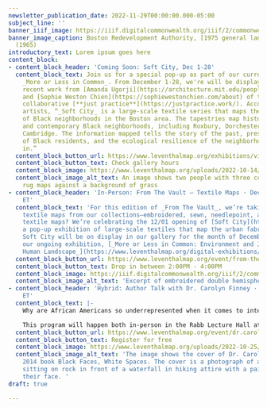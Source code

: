 ```yaml
---
newsletter_publication_date: 2022-11-29T00:00:00.000-05:00
subject_line: ''
banner_iiif_image: https://iiif.digitalcommonwealth.org/iiif/2/commonwealth:bv73fh63t/214,4088,8032,3515/2000,/0/default.jpg
banner_image_caption: Boston Redevelopment Authority, [1975 general land use plan](https://collections.leventhalmap.org/search/commonwealth:6q185466n)
  (1965)
introductory_text: Lorem ipsum goes here
content_block:
- content_block_header: 'Coming Soon: Soft City, Dec 1-28'
  content_block_text: Join us for a special pop-up as part of our current exhibition
    _More or Less in Common_. From December 1-28, we're will be displaying _Soft City_,
    recent work from [Amanda Ugorji](https://architecture.mit.edu/people/amanda-ugorji)
    and [Sophie Weston Chien](https://sophiewestonchien.com/about) of the local design
    collaborative [**just practice**](https://justpractice.work/). According to the
    artists, “_Soft City_ is a large-scale textile series that maps the urban fabric
    of Black neighborhoods in the Boston area. The tapestries map historic (redlined)
    and contemporary Black neighborhoods, including Roxbury, Dorchester, and East
    Cambridge. The information mapped tells the story of the past, present and future
    of Black residents, and the ecological resilience of the neighborhoods they live
    in.”
  content_block_button_url: https://www.leventhalmap.org/exhibitions/visit/
  content_block_button_text: Check gallery hours
  content_block_image: https://www.leventhalmap.org/uploads/2022-10-14/siss4984.jpeg
  content_block_image_alt_text: An image shows two people with three colorful textile
    rug maps against a background of grass
- content_block_header: 'In-Person: From The Vault — Textile Maps · Dec 2, 2:00pm
    ET'
  content_block_text: 'For this edition of _From The Vault_, we’re taking a look at
    textile maps from our collections—embroidered, sewn, needlepoint, and more. Why
    textile maps? We’re celebrating the 12/01 opening of [Soft City](https://justpractice.work/),
    a pop-up exhibition of large-scale textiles that map the urban fabric of Boston.
    Soft City will be on display in our gallery for the month of December to accompany
    our ongoing exhibition, [_More or Less in Common: Environment and Justice in the
    Human Landscape_](https://www.leventhalmap.org/digital-exhibitions/more-or-less-in-common/).'
  content_block_button_url: https://www.leventhalmap.org/event/from-the-vault-2022-12-02/
  content_block_button_text: Drop in between 2:00PM - 4:00PM
  content_block_image: https://iiif.digitalcommonwealth.org/iiif/2/commonwealth:q524n639j/1034,163,4272,4123/2000,/0/default.jpg
  content_block_image_alt_text: 'Excerpt of embroidered double hemisphere map. '
- content_block_header: 'Hybrid: Author Talk with Dr. Carolyn Finney · Dec 3, 2:00pm
    ET'
  content_block_text: |-
    Why are African Americans so underrepresented when it comes to interest in nature, outdoor recreation, and environmentalism? Join storyteller, cultural geographer, and accidental environmentalist [Carolyn Finney, PhD](https://www.authorsoutside.com/carolyn-finney/) for a discussion that moves beyond the discourse of the environmental justice movement to examine how the natural environment has been understood, commodified, and represented by both white and black Americans. Dr. Finney and Boston Public Library President **David Leonard** will discuss Dr. Finney’s book **_Black Faces, White Spaces: Reimagining the Relationship of African Americans to the Great Outdoors_** (2014)**_._** After the conversation, there will be time for audience Q&A.

    This program will happen both in-person in the Rabb Lecture Hall at the Central Library in Copley Square as well as online over Zoom webinar.
  content_block_button_url: https://www.leventhalmap.org/event/dr.carolyn-finney-black-faces-white-spaces-reimagining-the-relationship-of-african-americans-to-the-great-outdoors/
  content_block_button_text: Register for free
  content_block_image: https://www.leventhalmap.org/uploads/2022-10-25/bfws_cover-scaled-copy.png
  content_block_image_alt_text: 'The image shows the cover of Dr. Carolyn Finney''s
    2014 book Black Faces, White Spaces. The cover is a photograph of a black person
    sitting on rock in front of a waterfall in hiking attire with a painting covering
    their face. '
draft: true

---
```

